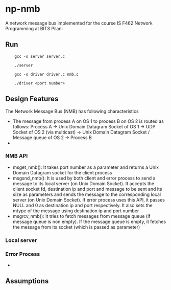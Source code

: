 # np-nmb
A network message bus implemented for the course IS F462 Network Programming at BITS Pilani

## Run
```
    gcc -o server server.c
    
    ./server

    gcc -o driver driver.c nmb.c
    
    ./driver <port number>
```

## Design Features

The Network Message Bus (NMB) has following characteristics

- The message from process A on OS 1 to process B on OS 2 is routed as follows: Process A &rarr; Unix Domain Datagram Socket of OS 1 &rarr; UDP Socket of OS 2 (via multicast) &rarr; Unix Domain Datagram Socket / Message queue of OS 2 &rarr; Process B
- 


### NMB API

- msget_nmb(): It takes port number as a parameter and returns a Unix Domain Datagram socket for the client process
- msgsnd_nmb(): It is used by both client and error process to send a message to its local server (on Unix Domain Socket). It accepts the client socket fd, destination ip and port and message to be sent and its size as parameters and sends the message to the corresponding local server (on Unix Domain Socket). If error process uses this API, it passes NULL and 0 as destination ip and port respectively. It also sets the mtype of the message using destination ip and port number
- msgrcv_nmb(): It tries to fetch messages from message queue (if message queue is non empty). If the message queue is empty, it fetches the message from its socket (which is passed as parameter)

### Local server

### Error Process

- 

## Assumptions
